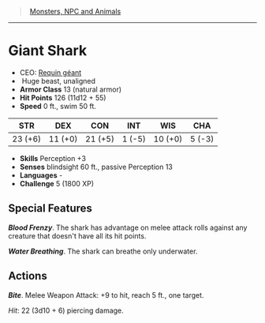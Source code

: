 ﻿---
!Monster
Family: MonsterVO
Type: beast
Size: Huge
Alignment: unaligned
ArmorClass: 13 (natural armor)
HitPoints: 126 (11d12 + 55)
Speed: 0 ft., swim 50 ft.
Strength: 23 (+6)
Dexterity: 11 (+0)
Constitution: 21 (+5)
Intelligence: ' 1 (-5)'
Wisdom: 10 (+0)
Charisma: ' 5 (-3)'
Skills: Perception +3
Senses: blindsight 60 ft., passive Perception 13
Languages: '-'
Challenge: 5 (1800 XP)
Id: monsters_vo.md#giant-shark
ParentLink: monsters_vo.md#monsters-npc-and-animals
Name: Giant Shark
ParentName: Monsters, NPC and Animals
NameLevel: 1
AltName: '[Requin géant](hd_monsters_requin_geant.md)'
Attributes: {}
---
> [Monsters, NPC and Animals](srd_monsters.md)

---

# Giant Shark

- CEO: [Requin géant](hd_monsters_requin_geant.md)
-  Huge beast, unaligned
- **Armor Class** 13 (natural armor)
- **Hit Points** 126 (11d12 + 55)
- **Speed** 0 ft., swim 50 ft.

|STR|DEX|CON|INT|WIS|CHA|
|---|---|---|---|---|---|
|23 (+6)|11 (+0)|21 (+5)| 1 (-5)|10 (+0)| 5 (-3)|

- **Skills** Perception +3
- **Senses** blindsight 60 ft., passive Perception 13
- **Languages** -
- **Challenge** 5 (1800 XP)

## Special Features

**_Blood Frenzy_**. The shark has advantage on melee attack rolls against any creature that doesn't have all its hit points.

**_Water Breathing_**. The shark can breathe only underwater.

## Actions

**_Bite_**. Melee Weapon Attack: +9 to hit, reach 5 ft., one target.

_Hit_: 22 (3d10 + 6) piercing damage.

